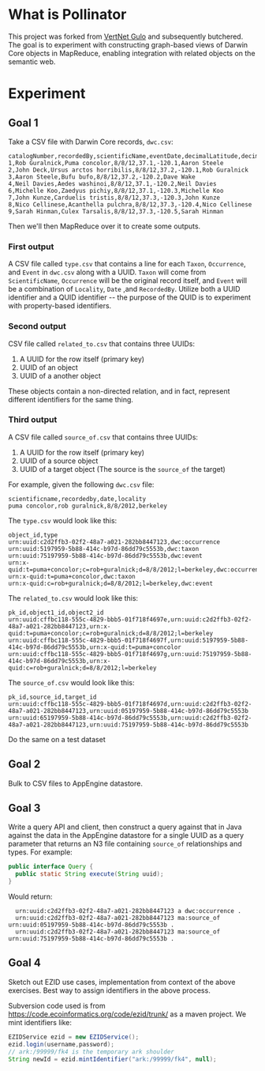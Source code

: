 # What is Pollinator

This project was forked from [VertNet Gulo](https://github.com/VertNet/gulo) and subsequently butchered. The goal is to experiment with constructing graph-based views of Darwin Core objects in MapReduce, enabling integration with related objects on the semantic web.

# Experiment

## Goal 1

Take a CSV file with Darwin Core records, `dwc.csv`:

```
catalogNumber,recordedBy,scientificName,eventDate,decimalLatitude,decimalLongitude,identifiedBy
1,Rob Guralnick,Puma concolor,8/8/12,37.1,-120.1,Aaron Steele
2,John Deck,Ursus arctos horribilis,8/8/12,37.2,-120.1,Rob Guralnick
3,Aaron Steele,Bufu bufo,8/8/12,37.2,-120.2,Dave Wake
4,Neil Davies,Aedes washinoi,8/8/12,37.1,-120.2,Neil Davies
6,Michelle Koo,Zaedyus pichiy,8/8/12,37.1,-120.3,Michelle Koo
7,John Kunze,Carduelis tristis,8/8/12,37.3,-120.3,John Kunze
8,Nico Cellinese,Acanthella pulchra,8/8/12,37.3,-120.4,Nico Cellinese
9,Sarah Hinman,Culex Tarsalis,8/8/12,37.3,-120.5,Sarah Hinman
```

Then we'll then MapReduce over it to create some outputs.

### First output

A CSV file called `type.csv` that contains a line for each `Taxon`, `Occurrence`, and `Event` in `dwc.csv` along with a UUID. `Taxon` will come from `ScientificName`, `Occurrence` will be the original record itself, and `Event` will be a combination of `Locality`, `Date` ,and `RecordedBy`.  Utilize both a UUID identifier and a QUID identifier -- the purpose of the QUID is to experiment with property-based identifiers.

### Second output

CSV file called `related_to.csv` that contains three UUIDs: 

1. A UUID for the row itself (primary key)
2. UUID of an object
3. UUID of a another object

These objects contain a non-directed relation, and in fact, represent different identifiers for the same thing.  

### Third output

A CSV file called `source_of.csv` that contains three UUIDs: 

1. A UUID for the row itself (primary key)
2. UUID of a source object
3. UUID of a target object (The source is the `source_of` the target)

For example, given the following `dwc.csv` file:

```
scientificname,recordedby,date,locality
puma concolor,rob guralnick,8/8/2012,berkeley
```

The `type.csv` would look like this:

```
object_id,type 
urn:uuid:c2d2ffb3-02f2-48a7-a021-282bb8447123,dwc:occurrence
urn:uuid:5197959-5b88-414c-b97d-86dd79c5553b,dwc:taxon
urn:uuid:75197959-5b88-414c-b97d-86dd79c5553b,dwc:event
urn:x-quid:t=puma+concolor;c=rob+guralnick;d=8/8/2012;l=berkeley,dwc:occurrence
urn:x-quid:t=puma+concolor,dwc:taxon
urn:x-quid:c=rob+guralnick;d=8/8/2012;l=berkeley,dwc:event

```

The `related_to.csv` would look like this:

```
pk_id,object1_id,object2_id 
urn:uuid:cffbc118-555c-4829-bbb5-01f718f4697e,urn:uuid:c2d2ffb3-02f2-48a7-a021-282bb8447123,urn:x-quid:t=puma+concolor;c=rob+guralnick;d=8/8/2012;l=berkeley
urn:uuid:cffbc118-555c-4829-bbb5-01f718f4697f,urn:uuid:5197959-5b88-414c-b97d-86dd79c5553b,urn:x-quid:t=puma+concolor
urn:uuid:cffbc118-555c-4829-bbb5-01f718f4697g,urn:uuid:75197959-5b88-414c-b97d-86dd79c5553b,urn:x-quid:c=rob+guralnick;d=8/8/2012;l=berkeley
```

The `source_of.csv` would look like this:

```
pk_id,source_id,target_id
urn:uuid:cffbc118-555c-4829-bbb5-01f718f4697d,urn:uuid:c2d2ffb3-02f2-48a7-a021-282bb8447123,urn:uuid:05197959-5b88-414c-b97d-86dd79c5553b
urn:uuid:65197959-5b88-414c-b97d-86dd79c5553b,urn:uuid:c2d2ffb3-02f2-48a7-a021-282bb8447123,urn:uuid:75197959-5b88-414c-b97d-86dd79c5553b
```

Do the same on a test dataset

## Goal 2

Bulk to CSV files to AppEngine datastore.

## Goal 3

Write a query API and client, then construct a query against that in Java against the data in the AppEngine datastore for a single UUID as a query parameter that returns an N3 file containing `source_of` relationships and types.  For example:

```java
public interface Query {
  public static String execute(String uuid);
}
```


Would return:
```
  urn:uuid:c2d2ffb3-02f2-48a7-a021-282bb8447123 a dwc:occurrence .
  urn:uuid:c2d2ffb3-02f2-48a7-a021-282bb8447123 ma:source_of urn:uuid:05197959-5b88-414c-b97d-86dd79c5553b .
  urn:uuid:c2d2ffb3-02f2-48a7-a021-282bb8447123 ma:source_of urn:uuid:75197959-5b88-414c-b97d-86dd79c5553b .
```
## Goal 4

Sketch out EZID use cases, implementation from context of the above exercises.  Best way to assign identifiers in the above process.

Subversion code used is from  https://code.ecoinformatics.org/code/ezid/trunk/ as a maven project.  We mint identifiers like:
```java
EZIDService ezid = new EZIDService();
ezid.login(username,password);
// ark:/99999/fk4 is the temporary ark shoulder
String newId = ezid.mintIdentifier("ark:/99999/fk4", null);
```
